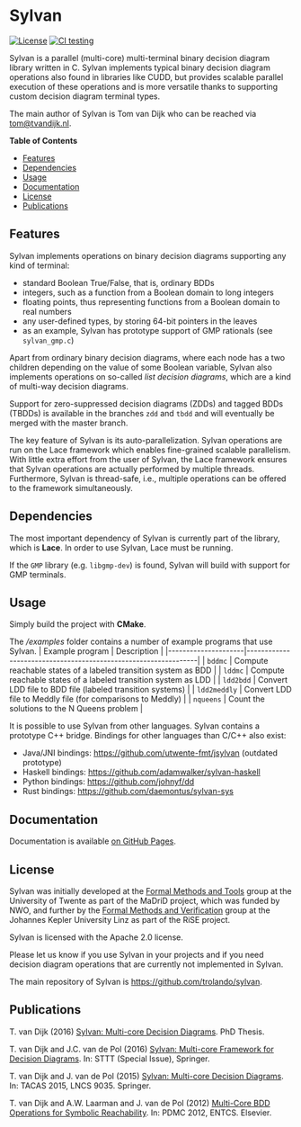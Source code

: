 Sylvan
======
[![License](https://img.shields.io/badge/License-Apache%202.0-blue.svg)](https://opensource.org/licenses/Apache-2.0)
[![CI testing](https://github.com/trolando/sylvan/actions/workflows/ci-build.yml/badge.svg)](https://github.com/trolando/sylvan/actions/workflows/ci-build.yml)

Sylvan is a parallel (multi-core) multi-terminal binary decision diagram library written in C.
Sylvan implements typical binary decision diagram operations also found in libraries like CUDD,
but provides scalable parallel execution of these operations and is more versatile thanks to
supporting custom decision diagram terminal types.

The main author of Sylvan is Tom van Dijk who can be reached via <tom@tvandijk.nl>.

**Table of Contents**

- [Features](#features)
- [Dependencies](#dependencies)
- [Usage](#usage)
- [Documentation](#documentation)
- [License](#license)
- [Publications](#publications)

## Features

Sylvan implements operations on binary decision diagrams supporting any kind of terminal:
- standard Boolean True/False, that is, ordinary BDDs
- integers, such as a function from a Boolean domain to long integers
- floating points, thus representing functions from a Boolean domain to real numbers
- any user-defined types, by storing 64-bit pointers in the leaves
- as an example, Sylvan has prototype support of GMP rationals (see `sylvan_gmp.c`)

Apart from ordinary binary decision diagrams, where each node has a two children depending on the value of
some Boolean variable, Sylvan also implements operations on so-called *list decision diagrams*,
which are a kind of multi-way decision diagrams.

Support for zero-suppressed decision diagrams (ZDDs) and tagged BDDs (TBDDs) is available in the
branches `zdd` and `tbdd` and will eventually be merged with the master branch.

The key feature of Sylvan is its auto-parallelization. Sylvan operations are run on the Lace framework
which enables fine-grained scalable parallelism. With little extra effort from the user of Sylvan, the
Lace framework ensures that Sylvan operations are actually performed by multiple threads. Furthermore,
Sylvan is thread-safe, i.e., multiple operations can be offered to the framework simultaneously.

## Dependencies

The most important dependency of Sylvan is currently part of the library, which is **Lace**.
In order to use Sylvan, Lace must be running.

If the `GMP` library (e.g. `libgmp-dev`) is found, Sylvan will build with support for GMP terminals.

## Usage

Simply build the project with **CMake**. 

The _/examples_ folder contains a number of example programs that use Sylvan. 
| Example program     | Description                                                    |
|---------------------|----------------------------------------------------------------| 
| `bddmc`             | Compute reachable states of a labeled transition system as BDD |
| `lddmc`             | Compute reachable states of a labeled transition system as LDD |
| `ldd2bdd`           | Convert LDD file to BDD file (labeled transition systems)      |
| `ldd2meddly`        | Convert LDD file to Meddly file (for comparisons to Meddly)    |
| `nqueens`           | Count the solutions to the N Queens problem                    |

It is possible to use Sylvan from other languages. Sylvan contains a prototype C++ bridge.
Bindings for other languages than C/C++ also exist:

-  Java/JNI bindings: https://github.com/utwente-fmt/jsylvan (outdated prototype)
-  Haskell bindings: https://github.com/adamwalker/sylvan-haskell
-  Python bindings: https://github.com/johnyf/dd
-  Rust bindings: https://github.com/daemontus/sylvan-sys

## Documentation

Documentation is available [on GitHub Pages](https://trolando.github.io/sylvan).

## License

Sylvan was initially developed at the [Formal Methods and Tools](http://fmt.ewi.utwente.nl/)
group at the University of Twente as part of the MaDriD project, which
was funded by NWO, and further by the [Formal Methods and Verification](http://fmv.jku.at/)
group at the Johannes Kepler University Linz as part of the RiSE project.

Sylvan is licensed with the Apache 2.0 license.

Please let us know if you use Sylvan in your projects and if you need
decision diagram operations that are currently not implemented in Sylvan.

The main repository of Sylvan is https://github.com/trolando/sylvan.  

## Publications

T. van Dijk (2016) [Sylvan: Multi-core Decision Diagrams](http://dx.doi.org/10.3990/1.9789036541602). PhD Thesis.

T. van Dijk and J.C. van de Pol (2016) [Sylvan: Multi-core Framework for Decision Diagrams](http://dx.doi.org/10.1007/s10009-016-0433-2>).  In: STTT (Special Issue), Springer.

T. van Dijk and J. van de Pol (2015) [Sylvan: Multi-core Decision Diagrams](http://dx.doi.org/10.1007/978-3-662-46681-0_60). In: TACAS 2015, LNCS 9035. Springer.

T. van Dijk and A.W. Laarman and J. van de Pol (2012) [Multi-Core BDD Operations for Symbolic Reachability](http://eprints.eemcs.utwente.nl/22166/). In: PDMC 2012, ENTCS. Elsevier.
